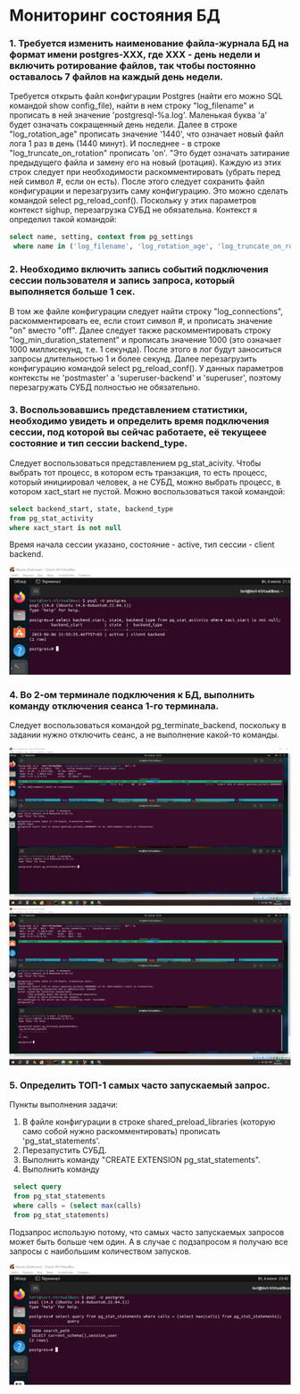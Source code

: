 # Мониторинг состояния БД

### 1. Требуется изменить наименование файла-журнала БД на формат имени postgres-XXX, где ХХХ - день недели и включить ротирование файлов, так чтобы постоянно оставалось 7 файлов на каждый день недели.

Требуется открыть файл конфигурации Postgres (найти его можно SQL командой show config_file), найти в нем строку "log_filename" и прописать в ней значение 'postgresql-%a.log'. Маленькая буква 'a' будет означать сокращенный день недели. Далее в строке "log_rotation_age" прописать значение '1440', что означает новый файл лога 1 раз в день (1440 минут). И последнее - в строке "log_truncate_on_rotation" прописать 'on'. "Это будет означать затирание предыдущего файла и замену его на новый (ротация). Каждую из этих строк следует при необходимости раскомментировать (убрать перед ней символ #, если он есть). 
После этого следует сохранить файл конфигурации и перезагрузить саму конфигурацию. Это можно сделать командой select pg_reload_conf(). Поскольку у этих параметров контекст sighup, перезагрузка СУБД не обязательна.
Контекст я определил такой командой:
```sql
select name, setting, context from pg_settings
 where name in ('log_filename', 'log_rotation_age', 'log_truncate_on_rotation')
 ```

### 2. Необходимо включить запись событий подключения сессии пользователя и запись запроса, который выполняется больше 1 сек.

В том же файле конфигурации следует найти строку "log_connections", раскомментировать ее, если стоит символ #, и прописать значение "on" вместо "off". Далее следует также раскомментировать строку "log_min_duration_statement" и прописать значение 1000 (это означает 1000 миллисекунд, т.е. 1 секунда). После этого в лог будут заноситься запросы длительностью 1 и более секунд. Далее перезагрузить конфигурацию командой select pg_reload_conf(). У данных параметров контексты не 'postmaster' а 'superuser-backend' и 'superuser', поэтому перезагружать СУБД полностью не обязательно.

### 3. Воспользовавшись представлением статистики, необходимо увидеть и определить время подключения сессии, под которой вы сейчас работаете, её текущеее состояние и тип сессии backend_type.

Следует воспользоваться представлением pg_stat_acivity.  Чтобы выбрать тот процесс, в котором есть транзакция, то есть процесс, который инициировал человек, а не СУБД, можно выбрать процесс, в котором xact_start не пустой. Можно воспользоваться такой командой:

```sql
select backend_start, state, backend_type
from pg_stat_activity
where xact_start is not null 
```

Время начала сессии указано, состояние - active, тип сессии - client backend.

![pg_stat_acivity](https://github.com/INRI03/monitoring_bd/blob/main/01.png)

### 4. Во 2-ом терминале подключения к БД, выполнить команду отключения сеанса 1-го терминала.

Следует воспользоваться командой pg_terminate_backend, поскольку в задании нужно отключить сеанс, а не выполнение какой-то команды.

![02](https://github.com/INRI03/monitoring_bd/blob/main/02.png)
![03](https://github.com/INRI03/monitoring_bd/blob/main/03.png)

### 5. Определить ТОП-1 самых часто запускаемый запрос.

Пункты выполнения задачи:
1. В файле конфигурации в строке shared_preload_libraries (которую само собой нужно раскомментировать) прописать 'pg_stat_statements'.
2. Перезапустить СУБД.
3. Выполнить команду "CREATE EXTENSION pg_stat_statements".
4. Выполнить команду
```sql
 select query
 from pg_stat_statements
 where calls = (select max(calls)
 from pg_stat_statements)
 ```
  
 Подзапрос использую потому, что самых часто запускаемых запросов может быть больше чем один. А в случае с подзапросом я получаю все запросы с наибольшим количеством запусков.
  
 ![04](https://github.com/INRI03/monitoring_bd/blob/main/04.png)
